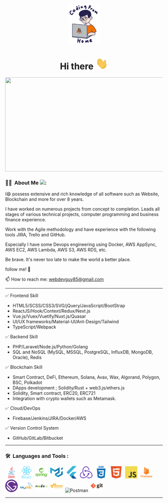 <p align="center"><img src="./src/assets/home_coding.gif" width="100"/></p>

<h1 align="center">Hi there <img src="./src/assets/hand.gif" width="40"></h1>

<p align="center"><img src="https://media.giphy.com/media/dWesBcTLavkZuG35MI/giphy.gif" width="600" height="300"  /></p>

### :woman_technologist: &nbsp;About Me <img src="https://media.giphy.com/media/WUlplcMpOCEmTGBtBW/giphy.gif" width="30">:

I😄 possess extensive and rich knowledge of all software such as Website, Blockchain and more for over 8 years.

I have worked on numerous projects from concept to completion. Leads all stages of various technical projects, computer programming and business finance experience.

Work with the Agile methodology and have experience with the following tools JIRA, Trello and GitHub.

Especially I have some Devops engineering using Docker, AWS AppSync, AWS EC2, AWS Lambda, AWS S3, AWS RDS, etc.

Be brave. It's never too late to make the world a better place.

follow me! 🤔


📫 How to reach me: webdevguy85@gmail.com

---

  ✅ Frontend Skill
  - HTML5/SCSS/CSS3/SVG/jQuery/JavaScript/BootStrap
  - ReactJS/Hook/Context/Redux/Next.js
  - Vue.js/Vuex/Vuetify/Nuxt.js/Quasar
  - UI/UX frameworks/Material-UI/Ant-Design/Tailwind
  - TypeScript/Webpack


  ✅ Backend Skill
  - PHP/Laravel/Node.js/Python/Golang
  - SQL and NoSQL (MySQL, MSSQL, PostgreSQL, InfluxDB, MongoDB, Oracle), Redis


  ✅ Blockchain Skill
  - Smart Contract, DeFi, Ethereum, Solana, Avax, Wax, Algorand, Polygon, BSC, Polkadot
  - DApps development ; Solidity/Rust + web3.js/ethers.js
  - Solidity, Smart contract, ERC20, ERC721
  - Integration with crypto wallets such as Metamask.


  ✅ Cloud/DevOps
  - Firebase/Jenkins/JIRA/Docker/AWS


  ✅ Version Control System
  - GitHub/GitLab/Bitbucket


---

### 🛠 &nbsp;Languages and Tools :

<p>
<img src="https://github.com/devicons/devicon/blob/master/icons/java/java-original-wordmark.svg" title="Java" alt="Java" width="40" height="40"/>&nbsp;
<img src="https://github.com/devicons/devicon/blob/master/icons/react/react-original-wordmark.svg" title="React" alt="React" width="40" height="40"/>&nbsp;
<img src="https://github.com/devicons/devicon/blob/master/icons/spring/spring-original-wordmark.svg" title="Spring" alt="Spring" width="40" height="40"/>&nbsp;
<img src="https://github.com/devicons/devicon/blob/master/icons/materialui/materialui-original.svg" title="Material UI" alt="Material UI" width="40" height="40"/>&nbsp;
<img src="https://github.com/devicons/devicon/blob/master/icons/flutter/flutter-original.svg" title="Flutter" alt="Flutter" width="40" height="40"/>&nbsp;
<img src="https://github.com/devicons/devicon/blob/master/icons/redux/redux-original.svg" title="Redux" alt="Redux " width="40" height="40"/>&nbsp;
<img src="https://github.com/devicons/devicon/blob/master/icons/css3/css3-plain-wordmark.svg"  title="CSS3" alt="CSS" width="40" height="40"/>&nbsp;
<img src="https://github.com/devicons/devicon/blob/master/icons/html5/html5-original.svg" title="HTML5" alt="HTML" width="40" height="40"/>&nbsp;
<img src="https://github.com/devicons/devicon/blob/master/icons/javascript/javascript-original.svg" title="JavaScript" alt="JavaScript" width="40" height="40"/>&nbsp;
<img src="https://github.com/devicons/devicon/blob/master/icons/firebase/firebase-plain-wordmark.svg" title="Firebase" alt="Firebase" width="40" height="40"/>&nbsp;
<img src="https://github.com/devicons/devicon/blob/master/icons/gatsby/gatsby-original.svg" title="Gatsby"  alt="Gatsby" width="40" height="40"/>&nbsp;
<img src="https://github.com/devicons/devicon/blob/master/icons/mysql/mysql-original-wordmark.svg" title="MySQL"  alt="MySQL" width="40" height="40"/>&nbsp;
<img src="https://github.com/devicons/devicon/blob/master/icons/nodejs/nodejs-original-wordmark.svg" title="NodeJS" alt="NodeJS" width="40" height="40"/>&nbsp;
<img src="https://github.com/devicons/devicon/blob/master/icons/amazonwebservices/amazonwebservices-plain-wordmark.svg" title="AWS" alt="AWS" width="40" height="40"/>&nbsp;
<img src="https://www.vectorlogo.zone/logos/getpostman/getpostman-icon.svg" title="Postman"  alt="Postman" width="40" height="40"/>&nbsp;
<img src="https://github.com/devicons/devicon/blob/master/icons/git/git-original-wordmark.svg" title="Git" **alt="Git" width="40" height="40"/>&nbsp;
</p>

---


<!--
**TechWebGuy/TechWebGuy** is a ✨ _special_ ✨ repository because its `README.md` (this file) appears on your GitHub profile.

Here are some ideas to get you started:

- 🔭 I’m currently working on ...
- 🌱 I’m currently learning ...
- 👯 I’m looking to collaborate on ...
- 🤔 I’m looking for help with ...
- 💬 Ask me about ...
- 📫 How to reach me: ...
- 😄 Pronouns: ...
- ⚡ Fun fact: ...
-->
